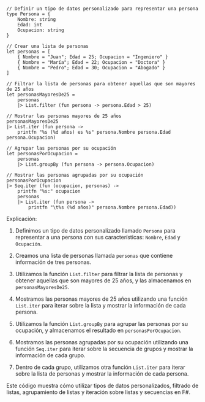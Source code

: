 ```f#

// Definir un tipo de datos personalizado para representar una persona
type Persona = {
    Nombre: string
    Edad: int
    Ocupacion: string
}

// Crear una lista de personas
let personas = [
    { Nombre = "Juan"; Edad = 25; Ocupacion = "Ingeniero" }
    { Nombre = "María"; Edad = 22; Ocupacion = "Doctora" }
    { Nombre = "Pedro"; Edad = 30; Ocupacion = "Abogado" }
]

// Filtrar la lista de personas para obtener aquellas que son mayores de 25 años
let personasMayoresDe25 =
    personas
    |> List.filter (fun persona -> persona.Edad > 25)

// Mostrar las personas mayores de 25 años
personasMayoresDe25
|> List.iter (fun persona ->
    printfn "%s (%d años) es %s" persona.Nombre persona.Edad persona.Ocupacion)

// Agrupar las personas por su ocupación
let personasPorOcupacion =
    personas
    |> List.groupBy (fun persona -> persona.Ocupacion)

// Mostrar las personas agrupadas por su ocupación
personasPorOcupacion
|> Seq.iter (fun (ocupacion, personas) ->
    printfn "%s:" ocupacion
    personas
    |> List.iter (fun persona ->
        printfn "\t%s (%d años)" persona.Nombre persona.Edad))
```

Explicación:

1. Definimos un tipo de datos personalizado llamado `Persona` para representar a una persona con sus características: `Nombre`, `Edad` y `Ocupación`.

2. Creamos una lista de personas llamada `personas` que contiene información de tres personas.

3. Utilizamos la función `List.filter` para filtrar la lista de personas y obtener aquellas que son mayores de 25 años, y las almacenamos en `personasMayoresDe25`.

4. Mostramos las personas mayores de 25 años utilizando una función `List.iter` para iterar sobre la lista y mostrar la información de cada persona.

5. Utilizamos la función `List.groupBy` para agrupar las personas por su ocupación, y almacenamos el resultado en `personasPorOcupacion`.

6. Mostramos las personas agrupadas por su ocupación utilizando una función `Seq.iter` para iterar sobre la secuencia de grupos y mostrar la información de cada grupo.

7. Dentro de cada grupo, utilizamos otra función `List.iter` para iterar sobre la lista de personas y mostrar la información de cada persona.

Este código muestra cómo utilizar tipos de datos personalizados, filtrado de listas, agrupamiento de listas y iteración sobre listas y secuencias en F#.